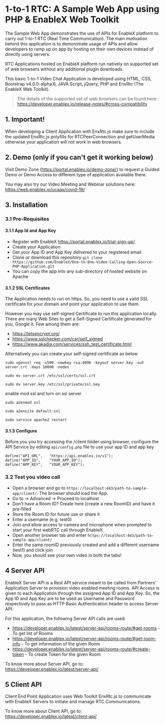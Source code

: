 # 1-to-1 RTC: A Sample Web App using PHP & EnableX Web Toolkit

The Sample Web App demonstrates the use of APIs for EnableX platform to carry out 1-to-1 RTC (Real Time Communication). The main motivation behind this application is to demonstrate usage of APIs and allow developers to ramp up on app by hosting on their own devices instead of directly using servers.

RTC Applications hosted on EnableX platform run natively on supported set of web browsers without any additional plugin downloads. 

This basic 1-to-1 Video Chat Application is developed using HTML, CSS, Bootstrap v4.0.0-alpha.6, JAVA Script, jQuery, PHP and EnxRtc (The EnableX Web Toolkit). 

>The details of the supported set of web browsers can be found here:
https://developer.enablex.io/release-notes/#cross-compatibility


## 1. Important!

When developing a Client Application with EnxRtc.js make sure to include the updated EnxRtc.js polyfills for RTCPeerConnection and getUserMedia otherwise your application will not work in web browsers.


## 2. Demo (only if you can't get it working below)

Visit Demo Zone (https://portal.enablex.io/demo-zone/) to request a Guided Demo or Demo Access to different type of application available there. 

You may also try our Video Meeting and Webinar solutions here: https://web.enablex.io/ucaas/covid-19/


## 3. Installation


### 3.1 Pre-Requisites

#### 3.1.1 App Id and App Key 

* Register with EnableX https://portal.enablex.io/trial-sign-up/
* Create your Application
* Get your App ID and App Key delivered to your registered email
* Clone or download this repository `git clone https://github.com/EnableX/One-to-One-Video-Calling-Open-Source-PHP-Application.git`
* You can copy the app into any sub-directory of hosted website on Apache

#### 3.1.2 SSL Certificates

The Application needs to run on https. So, you need to use a valid SSL certificate for your domain and point your application to use them. 

However you may use self-signed Certificate to run this application locally. There are many Web Sites to get a Self-Signed Certificate generated for you, Google it. Few among them are:
* https://letsencrypt.org/
* https://www.sslchecker.com/csr/self_signed
* https://www.akadia.com/services/ssh_test_certificate.html  

Alternatively you can create your self-signed certificate as below 

`sudo openssl req -x509 -newkey rsa:4096 -keyout server.key -out server.crt -days 10000 -nodes`

`sudo mv server.crt /etc/ssl/certs/ssl.crt`

`sudo mv server.key /etc/ssl/private/ssl.key`

enable mod ssl and turn on ssl server

`sudo a2enmod ssl`

`sudo a2ensite default-ssl`

`sudo service apache2 restart`

#### 3.1.3 Configure

Before you you try accessing the /client folder using browser, configure the API Service by editing `api/config.php` file to use your app ID and app key

``` 
define("API_URL",	"https://api.enablex.io/v1");
define("APP_ID",	"YOUR_APP_ID");	
define("APP_KEY",	"YOUR_APP_KEY");

```

### 3.2 Test you video call

* Open a browser and go to `https://localhost:443/path-to-sample-app/client/`. The browser should load the App. 
* Go to -> Advanced -> Proceed to localhost
* Don't have a Room ID? Create here (create a new RoomID) and have it pre-filled
* Store the Room ID for future use or share it
* Enter a username (e.g. test0)
* Join and allow access to camera and microphone when prompted to start your first webRTC call through EnableX
* Open another browser tab and enter `https://localhost:443/path-to-sample-app/client/`
* Enter the same roomID previously created and add a different username (test1) and click join
* Now, you should see your own video in both the tabs!


## 4 Server API

EnableX Server API is a Rest API service meant to be called from Partners' Application Server to provision video enabled 
meeting rooms. API Access is given to each Application through the assigned App ID and App Key. So, the App ID and App Key 
are to be used as Username and Password respectively to pass as HTTP Basic Authentication header to access Server API.
 
For this application, the following Server API calls are used: 
* https://developer.enablex.io/latest/server-api/rooms-route/#get-rooms - To get list of Rooms
* https://developer.enablex.io/latest/server-api/rooms-route/#get-room-info - To get information of the given Room
* https://developer.enablex.io/latest/server-api/rooms-route/#create-token - To create Token for the given Room

To know more about Server API, go to:
https://developer.enablex.io/latest/server-api/

## 5 Client API

Client End Point Application uses Web Toolkit EnxRtc.js to communicate with EnableX Servers to initiate and manage RTC Communications.  

To know more about Client API, go to:
https://developer.enablex.io/latest/client-api/
